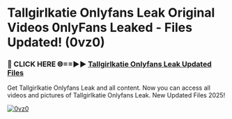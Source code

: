 # Tallgirlkatie Onlyfans Leak Original Videos 0nlyFans Leaked - Files Updated! (0vz0)

<h3>🔴 CLICK HERE 🌐==►► <a href="https://tinyurl.com/3hn5wdd3" rel="nofollow">Tallgirlkatie Onlyfans Leak Updated Files</a></h3>

Get Tallgirlkatie Onlyfans Leak and all content. Now you can access all videos and pictures of Tallgirlkatie Onlyfans Leak. New Updated Files 2025!

[![0vz0](https://i.imgur.com/4HnBqBT.gif)](https://tinyurl.com/3hn5wdd3)
